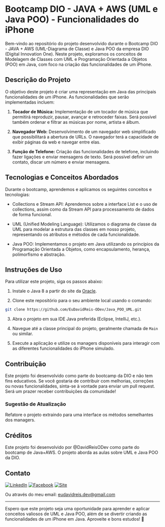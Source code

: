 # Bootcamp DIO - JAVA + AWS (UML e Java POO) - Funcionalidades do iPhone

Bem-vindo ao repositório do projeto desenvolvido durante o Bootcamp DIO - JAVA + AWS (UML-Diagrama de Classe) e Java POO da empresa DIO (Digital Innovation One). Neste projeto, exploramos os conceitos de Modelagem de Classes com UML e Programação Orientada a Objetos (POO) em Java, com foco na criação das funcionalidades de um iPhone.

## Descrição do Projeto

O objetivo deste projeto é criar uma representação em Java das principais funcionalidades de um iPhone. As funcionalidades que serão implementadas incluem:

1. **Tocador de Música:** Implementação de um tocador de música que permitirá reproduzir, pausar, avançar e retroceder faixas. Será possível também ordenar e filtrar as músicas por nome, artista e álbum.

2. **Navegador Web:** Desenvolvimento de um navegador web simplificado que possibilitará a abertura de URLs. O navegador terá a capacidade de exibir páginas da web e navegar entre elas.

3. **Função de Telefone:** Criação das funcionalidades de telefone, incluindo fazer ligações e enviar mensagens de texto. Será possível definir um contato, discar um número e enviar mensagens.

## Tecnologias e Conceitos Abordados

Durante o bootcamp, aprendemos e aplicamos os seguintes conceitos e tecnologias:

- Collections e Stream API: Aprendemos sobre a interface List e o uso de collections, assim como da Stream API para processamento de dados de forma funcional.

- UML (Unified Modeling Language): Utilizamos o diagrama de classe da UML para modelar a estrutura das classes em nosso projeto, representando os atributos e métodos de cada funcionalidade.

- Java POO: Implementamos o projeto em Java utilizando os princípios da Programação Orientada a Objetos, como encapsulamento, herança, polimorfismo e abstração.

## Instruções de Uso

Para utilizar este projeto, siga os passos abaixo:

1. Instale o Java 8 a partir do site da [Oracle](https://www.oracle.com/br/java/technologies/javase/javase8-archive-downloads.html).

2. Clone este repositório para o seu ambiente local usando o comando:

```bash
git clone https://github.com/EuDavidReis-ODev/Java_POO_UML.git
```
3. Abra o projeto em sua IDE Java preferida (Eclipse, IntelliJ, etc.).

4. Navegue até a classe principal do projeto, geralmente chamada de `Main` ou similar.

5. Execute a aplicação e utilize os managers disponíveis para interagir com as diferentes funcionalidades do iPhone simulado.

## Contribuição

Este projeto foi desenvolvido como parte do bootcamp da DIO e não tem fins educativos. Se você gostaria de contribuir com melhorias, correções ou novas funcionalidades, sinta-se à vontade para enviar um pull request. Será um prazer receber contribuições da comunidade!

### Sugestão de Atualização

Refatore o projeto extraindo para uma interface os métodos semelhantes dos managers.

## Créditos

Este projeto foi desenvolvido por @DavidReisODev como parte do bootcamp de Java+AWS. O projeto aborda as aulas sobre UML e Java POO da DIO.

## Contato
[![LinkedIn](https://img.shields.io/badge/LinkedIn-lightblue?style=for-the-badge)](https://www.linkedin.com/in/eudavidreis-dev/) [![Facebook](https://img.shields.io/badge/Facebook-blue?style=for-the-badge)](https://www.facebook.com/eudavidreis.dev)
[![Site](https://img.shields.io/badge/Site-green?style=for-the-badge)](https://www.mrdev.tec.br)

Ou através do meu email: eudavidreis.dev@gmail.com

---

Espero que este projeto seja uma oportunidade para aprender e aplicar conceitos valiosos de UML e Java POO, além de se divertir criando as funcionalidades de um iPhone em Java. Aproveite e bons estudos! 🚀

